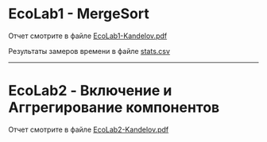 # EcoLab1 - MergeSort

Отчет смотрите в файле [EcoLab1-Kandelov.pdf](EcoLab1-Kandelov.pdf)

Результаты замеров времени в файле [stats.csv](stats.csv)

---

# EcoLab2 - Включение и Аггрегирование компонентов

Отчет смотрите в файле [EcoLab2-Kandelov.pdf](EcoLab2-Kandelov.pdf)
